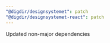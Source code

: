 ```yaml
---
"@digdir/designsystemet": patch
"@digdir/designsystemet-react": patch
---
```


Updated non-major dependencies
